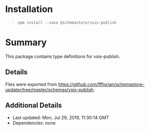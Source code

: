 # Installation
> `npm install --save @schemastore/vsix-publish`

# Summary
This package contains type definitions for vsix-publish.

## Details
Files were exported from https://github.com/ffflorian/schemastore-updater/tree/master/schemas/vsix-publish.

## Additional Details
* Last updated: Mon, Jul 29, 2019, 11:30:14 GMT
* Dependencies: none
